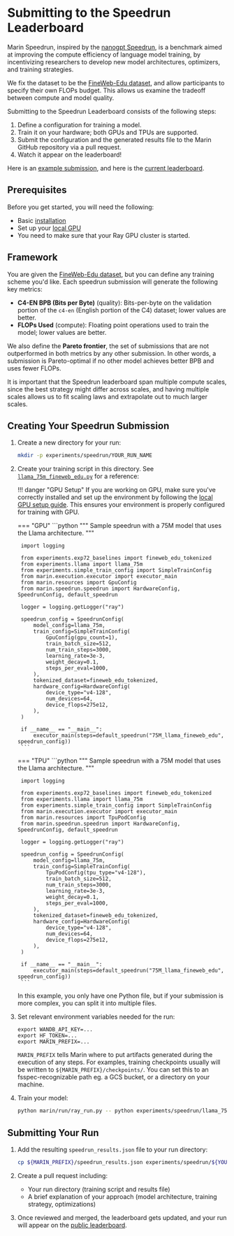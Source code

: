 # Submitting to the Speedrun Leaderboard

Marin Speedrun, inspired by the [nanogpt Speedrun](https://github.com/KellerJordan/modded-nanogpt), is a benchmark
aimed at improving the compute efficiency of language model training, by
incentivizing researchers to develop new model architectures, optimizers, and
training strategies.

We fix the dataset to be the [FineWeb-Edu dataset](https://huggingface.co/datasets/HuggingFaceFW/fineweb-edu),
and allow participants to specify their own FLOPs budget.
This allows us examine the tradeoff between compute and model quality.

Submitting to the Speedrun Leaderboard consists of the following steps:

1. Define a configuration for training a model.
2. Train it on your hardware; both GPUs and TPUs are supported.
3. Submit the configuration and the generated results file to the Marin GitHub repository via a pull request.
4. Watch it appear on the leaderboard!

Here is an [example submission](https://github.com/marin-community/marin/blob/main/experiments/speedrun/llama_75m_fineweb_edu/llama_75m_fineweb_edu.py),
and here is the [current leaderboard](https://marin.community/speedrun).

## Prerequisites

Before you get started, you will need the following:

- Basic [installation](installation.md)
- Set up your [local GPU](local-gpu.md)
- You need to make sure that your Ray GPU cluster is started.

## Framework

You are given the [FineWeb-Edu dataset](https://huggingface.co/datasets/HuggingFaceFW/fineweb-edu),
but you can define any training scheme you'd like.
Each speedrun submission will generate the following key metrics:

- **C4-EN BPB (Bits per Byte)** (quality): Bits-per-byte on the validation portion of the `c4-en` (English portion of the C4) dataset; lower values are better.
- **FLOPs Used** (compute): Floating point operations used to train the model; lower values are better.

We also define the **Pareto frontier**, the set of submissions that are not
outperformed in both metrics by any other submission. In other words, a
submission is Pareto-optimal if no other model achieves better BPB and uses
fewer FLOPs.

It is important that the Speedrun leaderboard span multiple compute scales, since the best strategy might differ across scales,
and having multiple scales allows us to fit scaling laws and extrapolate out to much larger scales.

## Creating Your Speedrun Submission

1. Create a new directory for your run:
   ```bash
   mkdir -p experiments/speedrun/YOUR_RUN_NAME
   ```

2. Create your training script in this directory. See [`llama_75m_fineweb_edu.py`](https://github.com/marin-community/marin/blob/main/experiments/speedrun/llama_75m_fineweb_edu/llama_75m_fineweb_edu.py) for a reference:

    !!! danger "GPU Setup"
        If you are working on GPU, make sure you've correctly installed and set up the environment by following the [local GPU setup guide](local-gpu.md). This ensures your environment is properly configured for training with GPU.
    
    === "GPU"
        ```python
        """
        Sample speedrun with a 75M model that uses the Llama architecture.
        """

        import logging

        from experiments.exp72_baselines import fineweb_edu_tokenized
        from experiments.llama import llama_75m
        from experiments.simple_train_config import SimpleTrainConfig
        from marin.execution.executor import executor_main
        from marin.resources import GpuConfig
        from marin.speedrun.speedrun import HardwareConfig, SpeedrunConfig, default_speedrun

        logger = logging.getLogger("ray")

        speedrun_config = SpeedrunConfig(
            model_config=llama_75m,
            train_config=SimpleTrainConfig(
                GpuConfig(gpu_count=1),
                train_batch_size=512,
                num_train_steps=3000,
                learning_rate=3e-3,
                weight_decay=0.1,
                steps_per_eval=1000,
            ),
            tokenized_dataset=fineweb_edu_tokenized,
            hardware_config=HardwareConfig(
                device_type="v4-128",
                num_devices=64,
                device_flops=275e12,
            ),
        )

        if __name__ == "__main__":
            executor_main(steps=default_speedrun("75M_llama_fineweb_edu", speedrun_config))
        ```
    === "TPU"
        ```python
        """
        Sample speedrun with a 75M model that uses the Llama architecture.
        """

        import logging

        from experiments.exp72_baselines import fineweb_edu_tokenized
        from experiments.llama import llama_75m
        from experiments.simple_train_config import SimpleTrainConfig
        from marin.execution.executor import executor_main
        from marin.resources import TpuPodConfig
        from marin.speedrun.speedrun import HardwareConfig, SpeedrunConfig, default_speedrun

        logger = logging.getLogger("ray")

        speedrun_config = SpeedrunConfig(
            model_config=llama_75m,
            train_config=SimpleTrainConfig(
                TpuPodConfig(tpu_type="v4-128"),
                train_batch_size=512,
                num_train_steps=3000,
                learning_rate=3e-3,
                weight_decay=0.1,
                steps_per_eval=1000,
            ),
            tokenized_dataset=fineweb_edu_tokenized,
            hardware_config=HardwareConfig(
                device_type="v4-128",
                num_devices=64,
                device_flops=275e12,
            ),
        )

        if __name__ == "__main__":
            executor_main(steps=default_speedrun("75M_llama_fineweb_edu", speedrun_config))
        ```

    In this example, you only have one Python file, but if your submission is more complex, you can split it into multiple files.

3. Set relevant environment variables needed for the run:

    ```
    export WANDB_API_KEY=...
    export HF_TOKEN=...
    export MARIN_PREFIX=...
    ```

    `MARIN_PREFIX` tells Marin where to put artifacts generated during the execution of any steps.
    For examples, training checkpoints usually will be written to `${MARIN_PREFIX}/checkpoints/`.
    You can set this to an fsspec-recognizable path eg. a GCS bucket, or a directory on your machine.

4. Train your model:
   ```bash
   python marin/run/ray_run.py -- python experiments/speedrun/llama_75m_fineweb_edu/llama_75m_fineweb_edu.py
   ```

## Submitting Your Run

1. Add the resulting `speedrun_results.json` file to your run directory:
   ```bash
   cp ${MARIN_PREFIX}/speedrun_results.json experiments/speedrun/${YOUR_RUN_NAME}/
   ```

2. Create a pull request including:
    - Your run directory (training script and results file)
    - A brief explanation of your approach (model architecture, training strategy, optimizations)

3. Once reviewed and merged, the leaderboard gets updated, and your run will appear on the [public leaderboard](https://marin.community/speedrun/).
